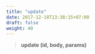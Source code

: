 ```yaml
---
title: "update"
date: 2017-12-18T13:38:15+07:00
draft: false
weight: 40
---
```


> **update (id, body, params)**
